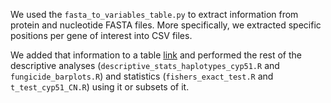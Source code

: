 We used the `fasta_to_variables_table.py` to extract information from protein and nucleotide FASTA files. More specifically, we extracted specific positions per gene of interest into CSV files.

We added that information to a table [link](https://www.github.com/fmenardo/Bgt_fungicides_2024/Dataset/Supplementary_Data_S1) and performed the rest of the descriptive analyses (`descriptive_stats_haplotypes_cyp51.R` and `fungicide_barplots.R`) and statistics (`fishers_exact_test.R` and `t_test_cyp51_CN.R`) using it or subsets of it.
